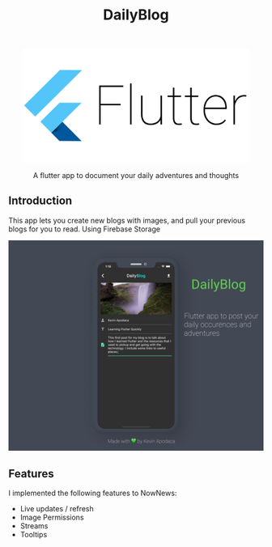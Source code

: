 <h1 align="center"> DailyBlog </h1> <br>
<p align="center">
  <a href="https://flutter.dev/">
    <img alt="Flutter" title="FlutterDev" src="flutter_logo.png" width="450">
  </a>
</p>

<p align="center">
  A flutter app to document your daily adventures and thoughts
</p>


## Introduction

This app lets you create new blogs with images, and pull your previous blogs for you to read. Using Firebase Storage

<p align="center">
  <img src = "AppShowcase.png" width=700>
</p>

## Features

I implemented the following features to NowNews:

* Live updates / refresh
* Image Permissions
* Streams
* Tooltips
